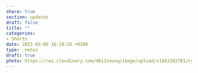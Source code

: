 ```yaml
---
share: true
section: updates
draft: false
title: ""
categories:
- Shorts
date: 2023-05-06 16:19:25 +0200
type: _notes
draft: true
photo: https://res.cloudinary.com/dbi2zounq/image/upload/v1683382761/cya9la68ivi2iimpliw9.jpg
---
```

